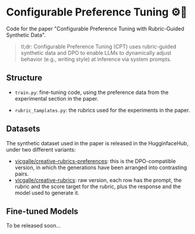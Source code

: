 # Configurable Preference Tuning ⚙️📝

Code for the paper "Configurable Preference Tuning with Rubric-Guided Synthetic Data".

> tl;dr: Configurable Preference Tuning (CPT) uses rubric-guided synthetic data and DPO to enable LLMs to dynamically adjust behavior (e.g., writing style) at inference via system prompts.


## Structure

* `train.py`: fine-tuning code, using the preference data from the experimental section in the paper.

* `rubric_tamplates.py`: the rubrics used for the experiments in the paper.


## Datasets

The synthetic dataset used in the paper is released in the HugginfaceHub, under two different variants:

* [vicgalle/creative-rubrics-preferences](https://huggingface.co/datasets/vicgalle/creative-rubrics-preferences): this is the DPO-compatible version, in which the generations have been arranged into contrasting pairs.
* [vicgalle/creative-rubrics](https://huggingface.co/datasets/vicgalle/creative-rubrics): raw version, each row has the prompt, the rubric and the score target for the rubric, plus the response and the model used to generate it.

## Fine-tuned Models

To be released soon...
